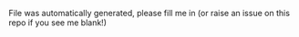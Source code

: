 File was automatically generated, please fill me in (or raise an issue on this repo if you see me blank!)